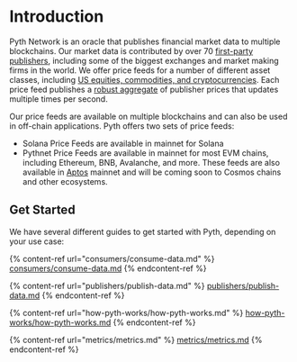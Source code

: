 # Introduction

Pyth Network is an oracle that publishes financial market data to multiple blockchains.
Our market data is contributed by over 70 [first-party publishers](https://pyth.network/publishers/), including some of the biggest exchanges and market making firms in the world.
We offer price feeds for a number of different asset classes, including [US equities, commodities, and cryptocurrencies](https://pyth.network/price-feeds/).
Each price feed publishes a [robust aggregate](how-pyth-works/price-aggregation.md) of publisher prices that updates multiple times per second.

Our price feeds are available on multiple blockchains and can also be used in off-chain applications.
Pyth offers two sets of price feeds:
  * Solana Price Feeds are available in mainnet for Solana
  * Pythnet Price Feeds are available in mainnet for most EVM chains, including Ethereum, BNB, Avalanche, and more.
    These feeds are also available in [Aptos](consumers/aptos.md) mainnet and will be coming soon to Cosmos chains and other ecosystems.

## Get Started

We have several different guides to get started with Pyth, depending on your use case:

{% content-ref url="consumers/consume-data.md" %}
[consumers/consume-data.md](consumers/consume-data.md)
{% endcontent-ref %}

{% content-ref url="publishers/publish-data.md" %}
[publishers/publish-data.md](publishers/publish-data.md)
{% endcontent-ref %}

{% content-ref url="how-pyth-works/how-pyth-works.md" %}
[how-pyth-works/how-pyth-works.md](how-pyth-works/how-pyth-works.md)
{% endcontent-ref %}

{% content-ref url="metrics/metrics.md" %}
[metrics/metrics.md](metrics/metrics.md)
{% endcontent-ref %}
